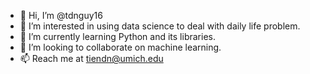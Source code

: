 - 👋 Hi, I’m @tdnguy16
- 👀 I’m interested in using data science to deal with daily life problem.
- 🌱 I’m currently learning Python and its libraries.
- 💞️ I’m looking to collaborate on machine learning.
- 📫 Reach me at tiendn@umich.edu
